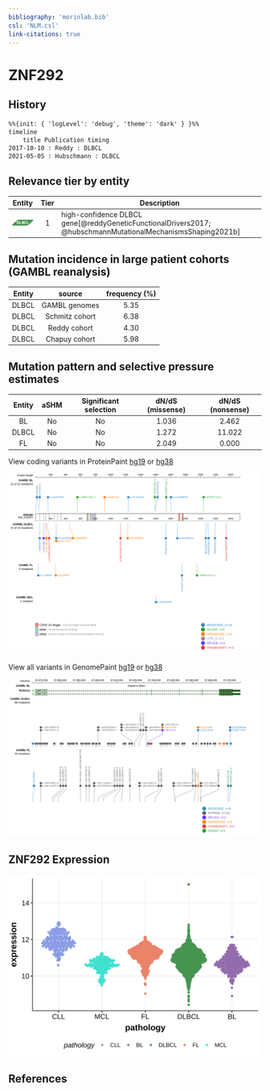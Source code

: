 ```yaml
---
bibliography: 'morinlab.bib'
csl: 'NLM.csl'
link-citations: true
---
```

# ZNF292

## History
```mermaid
%%{init: { 'logLevel': 'debug', 'theme': 'dark' } }%%
timeline
    title Publication timing
2017-10-10 : Reddy : DLBCL
2021-05-05 : Hubschmann : DLBCL
```

## Relevance tier by entity

|Entity|Tier|Description               |
|:------:|:----:|--------------------------|
|![DLBCL](images/icons/DLBCL_tier1.png) |1   |high-confidence DLBCL gene[@reddyGeneticFunctionalDrivers2017; @hubschmannMutationalMechanismsShaping2021b]|

## Mutation incidence in large patient cohorts (GAMBL reanalysis)

|Entity|source        |frequency (%)|
|:------:|:--------------:|:-------------:|
|DLBCL |GAMBL genomes |5.35         |
|DLBCL |Schmitz cohort|6.38         |
|DLBCL |Reddy cohort  |4.30         |
|DLBCL |Chapuy cohort |5.98         |

## Mutation pattern and selective pressure estimates

|Entity|aSHM|Significant selection|dN/dS (missense)|dN/dS (nonsense)|
|:------:|:----:|:---------------------:|:----------------:|:----------------:|
|BL    |No  |No                   |1.036           | 2.462          |
|DLBCL |No  |No                   |1.272           |11.022          |
|FL    |No  |No                   |2.049           | 0.000          |




View coding variants in ProteinPaint [hg19](https://morinlab.github.io/LLMPP/GAMBL/ZNF292_protein.html)  or [hg38](https://morinlab.github.io/LLMPP/GAMBL/ZNF292_protein_hg38.html)

![](images/proteinpaint/ZNF292_NM_015021.svg)

View all variants in GenomePaint [hg19](https://morinlab.github.io/LLMPP/GAMBL/ZNF292.html)  or [hg38](https://morinlab.github.io/LLMPP/GAMBL/ZNF292_hg38.html)

![](images/proteinpaint/ZNF292.svg)

## ZNF292 Expression
![](images/gene_expression/ZNF292_by_pathology.svg)
<!-- ORIGIN: zhangGeneticHeterogeneityDiffuse2013 -->
<!-- DLBCL: zhangGeneticHeterogeneityDiffuse2013 -->

## References
